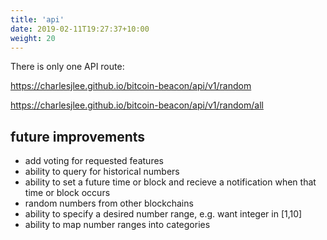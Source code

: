 ```yaml
---
title: 'api'
date: 2019-02-11T19:27:37+10:00
weight: 20
---
```


There is only one API route:

https://charlesjlee.github.io/bitcoin-beacon/api/v1/random

https://charlesjlee.github.io/bitcoin-beacon/api/v1/random/all


## future improvements
- add voting for requested features
- ability to query for historical numbers
- ability to set a future time or block and recieve a notification when that time or block occurs
- random numbers from other blockchains
- ability to specify a desired number range, e.g. want integer in [1,10]
- ability to map number ranges into categories